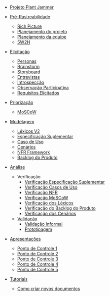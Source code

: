 - [Projeto Plant Jammer](/)

- [Pré-Rastreabilidade](pages/ponto_de_controle_1/rich_picture.md)
  - [Rich Picture](pages/ponto_de_controle_1/rich_picture.md)
  - [Planejamento do projeto](pages/ponto_de_controle_1/planejamento_projeto.md)
  - [Planejamento da equipe](pages/ponto_de_controle_1/planejamento_equipe.md)
  - [5W2H](pages/ponto_de_controle_2/52wh.md)


- [Elicitação](pages/ponto_de_controle_2/personas.md)
  - [Personas](pages/ponto_de_controle_2/personas.md)
  - [Brainstorm](pages/ponto_de_controle_2/brainstorm.md)
  - [Storyboard](pages/ponto_de_controle_2/storyboard.md)
  - [Entrevistas](pages/ponto_de_controle_2/entrevista.md)
  - [Introspecção](pages/ponto_de_controle_2/introspeccao.md)
  - [Observação Participativa](pages/ponto_de_controle_2/observacao_participativa.md)
  - [Requisitos Elicitados](pages/ponto_de_controle_2/requisitos_elicitados.md)

- [Priorização](pages/ponto_de_controle_2/moscow.md)
  - [MoSCoW](pages/ponto_de_controle_2/moscow.md)

- [Modelagem](pages/ponto_de_controle_3/lexico.md)
  - [Léxicos V2](pages/ponto_de_controle_3/lexico.md)
  - [Especificação Suplementar](pages/ponto_de_controle_3/especificacaoSuplementar.md)
  - [Caso de Uso](pages/ponto_de_controle_3/caso-de-uso.md)
  - [Cenários](pages/ponto_de_controle_3/cenarios.md)
  - [NFR Framework](pages/ponto_de_controle_4/nfr-framework.md)
  - [Backlog do Produto](pages/ponto_de_controle_4/backlog.md)

- [Análise](pages/ponto_de_controle_5/verificacao_especificacao.md)
    - Verificação
      - [Verificação Especificação Suplementar](pages/ponto_de_controle_5/verificacao_especificacao.md)
      - [Verificação Casos de Uso](pages/ponto_de_controle_5/verificacao_casos_de_uso.md)
      - [Verificação NFR](pages/ponto_de_controle_5/verificacao_nfr.md)
      - [Verificação MoSCoW](pages/ponto_de_controle_5/verificacao_moscow.md)
      - [Verificação dos Léxicos](pages/ponto_de_controle_5/verificacao_lexicos.md)
      - [Verificação do Backlog do Produto](pages/ponto_de_controle_5/verificacao_backlog_do_produto.md)
      - [Verificação dos Cenários](pages/ponto_de_controle_5/verificacao_cenarios.md)
    - [Validação](pages/ponto_de_controle_5/validacao_informal.md)
      - [Validação Informal](pages/ponto_de_controle_5/validacao_informal.md)
      - [Prototipagem](pages/ponto_de_controle_5/prototipagem.md)
  
- [Apresentações](pages/ponto_de_controle_1/apresentacao.md)
  - [Ponto de Controle 1](pages/ponto_de_controle_1/apresentacao.md)
  - [Ponto de Controle 2](pages/ponto_de_controle_2/apresentacao.md)
  - [Ponto de Controle 3](pages/ponto_de_controle_3/apresentacao.md)
  - [Ponto de Controle 4](pages/ponto_de_controle_4/apresentacao.md)
  - [Ponto de Controle 5](pages/ponto_de_controle_5/apresentacao.md)

- [Tutoriais](pages/ponto_de_controle_1/tutorial_novo_documento.md)
  - [Como criar novos documentos](pages/ponto_de_controle_1/tutorial_novo_documento.md)


<!--
  - [NFR]()
- [Pós-Rastreabilidade]()
  - [Backward-From]()
  - [Forward-From]()
-->

